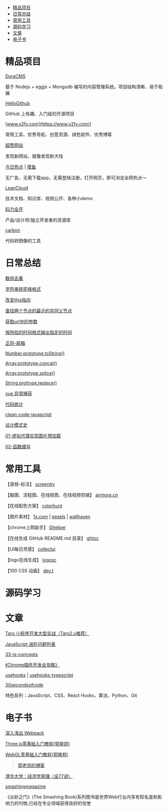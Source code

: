
* [精品项目](#精品项目) 
* [日常总结](#日常总结)
* [常用工具](#常用工具)
* [源码学习](#源码学习)
* [文章](#文章)
* [电子书](#电子书)

# 精品项目

[DoraCMS](https://github.com/doramart/DoraCMS)

基于 Nodejs + eggjs + Mongodb 编写的内容管理系统。项目结构清晰、易于拓展

[HelloGithub](https://github.com/521xueweihan/HelloGitHub)

GitHub 上有趣、入门级的开源项目

[www.v2fy.com](https://www.v2fy.com/)

常用工具、优秀导航、创意资源、绿色软件、优秀博客

[超赞网站](https://github.com/zhaoolee/SuperWeb)

发现新网站，就像发现新大陆

[今日热点](https://tophub.today/) | [摸鱼](https://mo.fish/)

无广告，无需下载app，无需登陆注册，打开网页，即可浏览全网热点～

[LeanCloud](https://leancloud.cn/docs/index.html)

技术文档、知识库、视频公开、各种小demo

[码力全开](https://www.maliquankai.com/)

产品/设计师/独立开发者的资源库

[carbon](https://carbon.now.sh/)

代码转图像的工具




# 日常总结

[数组去重](docs/Code/README.md#数组去重)

[字符串转驼峰格式](docs/Code/README.md#字符串转驼峰格式)

[改变this指向](docs/Code/README.md#改变this指向)

[查找两个节点的最近的共同父节点](docs/Code/README.md#查找两个节点的最近的共同父节点)

[获取url中的参数](docs/Code/README.md#获取url中的参数)

[按所给的时间格式输出指定的时间](docs/Code/README.md#按所给的时间格式输出指定的时间)

[正则-邮箱](docs/RegEx/README.md#isAvailableEmail)

[Number.prototype.toString()](docs/Code/number_tostring.md)

[Array.prototype.concat()](docs/Code/array_concat.md)

[Array.prototype.splice()](docs/Code/array_splice.md)

[String.prottype.replace()](docs/Code/string_replace.md)

[vue 异常捕获](docs/Vue/errorHander.md)

[代码统计](docs/Code/code_counter.md)

[clean-code-javascript](https://github.com/ryanmcdermott/clean-code-javascript?utm_source=gold_browser_extension)

[设计模式史](docs/Js/设计模式.md)

[01-虚拟代理实现图片预加载](https://github.com/xinumh/js-demo/blob/master/01-%E8%99%9A%E6%8B%9F%E4%BB%A3%E7%90%86%E5%AE%9E%E7%8E%B0%E5%9B%BE%E7%89%87%E9%A2%84%E5%8A%A0%E8%BD%BD.html)

[02-函数缓存](https://github.com/xinumh/js-demo/blob/master/02-%E7%BC%93%E5%AD%98.html)

# 常用工具

【录频-标注】
[screenity](https://github.com/alyssaxuu/screenity)

【脑图、流程图、在线抠图、在线视频剪辑】
[airmore.cn](https://airmore.cn)

【在线配色方案】
[colorhunt](https://colorhunt.co/)

【图片素材】
[1x.com](https://1x.com/photos)
|
[pexels](https://www.pexels.com)
|
[wallhaven](https://wallhaven.cc/)

【chrome上网助手】
[Ghelper](http://googlehelper.net/)

【在线生成 GitHub README.md 目录】
[ghtoc](https://sleepeatcode.com/ghtoc)

【UI每日灵感】
[collectui](https://collectui.com/)

【logo在线生成】
[logosc](https://www.logosc.cn/)

【100 CSS 动画】
[dev.t](https://dev.to/afif/i-made-100-css-loaders-for-your-next-project-4eje)


# 源码学习

# 文章

[Taro 小程序开发大型实战（Taro2.x推荐）](https://mp.weixin.qq.com/s/psaWuq6MzwJwXdkhoga0Ag)

[JavaScript 进阶问题列表](https://github.com/lydiahallie/javascript-questions)

[33-js-concepts](https://github.com/stephentian/33-js-concepts)

[《Chrome插件开发全攻略》](https://github.com/sxei/chrome-plugin-demo)

[usehooks](https://usehooks.com/) | 
[usehooks-typescript](https://usehooks-typescript.com/)

[30secondsofcode](https://www.30secondsofcode.org/)

特色系列：JavaScript、CSS、React Hooks、算法、Python、Git

# 电子书

[深入浅出 Webpack](http://webpack.wuhaolin.cn/)

[Three.js零基础入门教程(郭隆邦)](http://www.yanhuangxueyuan.com/Three.js/)

[WebGL零基础入门教程(郭隆邦)](http://www.yanhuangxueyuan.com/WebGL/)

> [郭老师的博客](http://www.yanhuangxueyuan.com/)

[清华大学：经济学原理（全77讲）](https://www.bilibili.com/video/BV1Nb4y1d7AB?p=4)

[smashingmagazine](https://www.smashingmagazine.com/2021/08/react-children-iteration-methods/)

《众妙之门》(The Smashing Book)系列图书是世界Web行业内享有知名度和影响力的刊物,已经在专业领域获得良好的信誉
